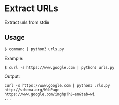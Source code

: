 # Extract URLs

Extract urls from stdin

## Usage 

```
$ command | python3 urls.py
```

Example:

```
$ curl -s https://www.google.com | python3 urls.py
```

Output:

```
curl -s https://www.google.com | python3 urls.py
http://schema.org/WebPage
https://www.google.com/imghp?hl=en&tab=wi
...
```
